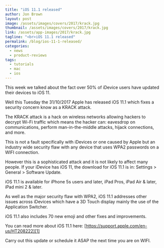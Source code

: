 ```yaml
---
title: "iOS 11.1 released"
author: Jon Brown
layout: post
image: /assets/images/covers/2017/krack.jpg
thumbnail: /assets/images/covers/2017/krack.jpg
link: /assets/app-images/2017/krack.jpg
tagline: "<br>iOS 11.1 released"
permalink: /blog/ios-11-1-released/
categories:
  - news
  - product-reviews
tags:
  - tutorials
  - mac
  - ios
---
```

This week we talked about the fact over 50% of iDevice users have updated their devices to iOS 11.

Well this Tuesday the 31/10/2017 Apple has released iOS 11.1 which fixes a security concern know as a KRACK attack.

The KRACK attack is a hack on wireless networks allowing hackers to decrypt Wi-Fi traffic which means the hacker can: eavesdrop on communications, perform man-in-the-middle attacks, hijack connections, and more.

This is not a fault specifically with iDevices or one caused by Apple but an industry wide security flaw with any device that uses WPA2 passwords on a WIFI connection.

However this is a sophisticated attack and it is not likely to affect many people.
If your iDevice has iOS 11, the download for iOS 11.1 is in: Settings > General > Software Update.

iOS 11.1 is available for iPhone 5s users and later, iPad Pros, iPad Air & later, iPad mini 2 & later.

As well as the major security flaw with WPA2, iOS 11.1 addresses other issues across iDevices which have a 3D Touch display mainly the use of the Application Switcher.

iOS 11.1 also includes 70 new emoji and other fixes and improvements.

You can read more about iOS 11.1 here: [https://support.apple.com/en-us/HT208222][1]

Carry out this update or schedule it ASAP the next time you are on WIFI.

[1]: https://support.apple.com/en-us/HT208222
